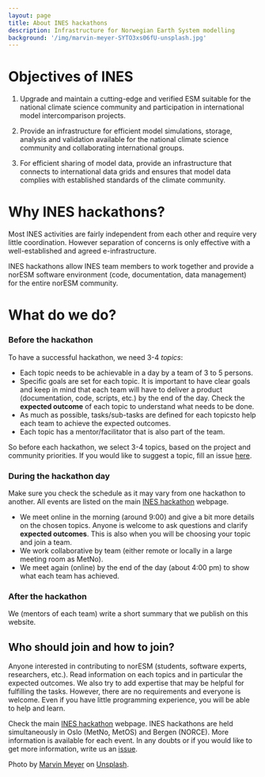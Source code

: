 ```yaml
---
layout: page
title: About INES hackathons
description: Infrastructure for Norwegian Earth System modelling
background: '/img/marvin-meyer-SYTO3xs06fU-unsplash.jpg'
---
```


# Objectives of INES

1. Upgrade and maintain a cutting-edge and verified ESM suitable for the national climate science community and participation in international model intercomparison projects.

2. Provide an infrastructure for efficient model simulations, storage, analysis and validation available for the national climate science community and collaborating international groups.

3. For efficient sharing of model data, provide an infrastructure that connects to international data grids and ensures that model data complies with established standards of the climate community.

# Why INES hackathons?

Most INES activities are fairly independent from each other and require very little coordination. However separation of concerns is only effective with a well-established and agreed e-infrastructure.

INES hackathons allow INES team members to work together and provide a norESM software environment (code, documentation, data management) for the entire norESM community.

# What do we do?

### Before the hackathon

To have a successful hackathon, we need 3-4 *topics*:
- Each topic needs to be achievable in a day by a team of 3 to 5 persons.
- Specific goals are set for each topic. It is important to have clear goals and keep in mind that each team will have to deliver a product (documentation, code, scripts, etc.) by the end of the day. Check the **expected outcome** of each topic to understand what needs to be done.
- As much as possible, tasks/sub-tasks are defined for each topicsto help each team to achieve the expected outcomes.
- Each topic has a mentor/facilitator that is also part of the team.

So before each hackathon, we select 3-4 topics, based on the project and community priorities. If you would like to suggest a topic, fill an issue [here](https://github.com/NorESMhub/INES-hackathons/issues/new).
 
### During the hackathon day

Make sure you check the schedule as it may vary from one hackathon to another. All events are listed on the main [INES hackathon](nordicesmhub.github.io/INES-hackathons) webpage.

- We meet online in the morning (around 9:00) and give a bit more details on the chosen topics. Anyone is welcome to ask questions and clarify **expected outcomes**. This is also when you will be choosing your topic and join a team.
- We work collaborative by team (either remote or locally in a large meeting room as MetNo). 
- We meet again (online) by the end of the day (about 4:00 pm) to show what each team has achieved.


### After the hackathon

We (mentors of each team) write a short summary that we publish on this website.

## Who should join and how to join?

Anyone interested in contributing to norESM (students, software experts, researchers, etc.). 
Read information on each topics and in particular the expected outcomes. We also try to add expertise that may be helpful for fulfilling the tasks. However, there are no requirements and everyone is welcome. Even if you have little programming experience, you will be able to help and learn.


Check the main [INES hackathon](nordicesmhub.github.io/INES-hackathons) webpage. INES hackathons are held simultaneously in Oslo (MetNo, MetOS) and Bergen (NORCE). More information is available for each event. In any doubts or if you would like to get more information, write us an [issue](https://github.com/NorESMhub/INES-hackathons/issues/new).

<p>Photo by <a href="https://unsplash.com/@marvelous">Marvin Meyer</a> on <a href="https://unsplash.com/">Unsplash</a>.</p>
